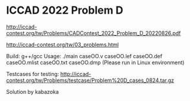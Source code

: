 # ICCAD 2022 Problem D

http://iccad-contest.org/tw/Problems/CADContest_2022_Problem_D_20220826.pdf

http://iccad-contest.org/tw/03_problems.html

Build: g++/gcc
Usage: ./main caseOO.v caseOO.lef caseOO.def caseOO.mlist caseOO.txt caseOO.dmp
      (Please run in Linux environment)
      
Testcases for testing: http://iccad-contest.org/tw/Problems/testcase/Problem%20D_cases_0824.tar.gz
 
Solution by kabazoka

